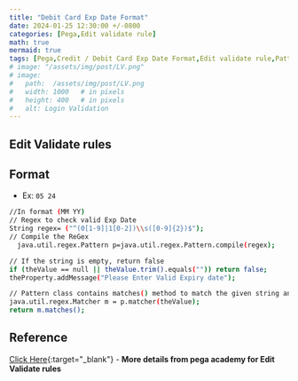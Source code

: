 ```yaml
---
title: "Debit Card Exp Date Format"
date: 2024-01-25 12:30:00 +/-0800   
categories: [Pega,Edit validate rule]
math: true
mermaid: true
tags: [Pega,Credit / Debit Card Exp Date Format,Edit validate rule,Pattern Validation]
# image: "/assets/img/post/LV.png"
# image:
#   path:  /assets/img/post/LV.png
#   width: 1000   # in pixels
#   height: 400   # in pixels
#   alt: Login Validation
---
```

## Edit Validate rules
## Format
* Ex: `05 24`

```bash
//In format (MM YY)
// Regex to check valid Exp Date
String regex= ("^(0[1-9]|1[0-2])\\s([0-9]{2})$");
// Compile the ReGex
  java.util.regex.Pattern p=java.util.regex.Pattern.compile(regex);

// If the string is empty, return false
if (theValue == null || theValue.trim().equals("")) return false;
theProperty.addMessage("Please Enter Valid Expiry date");

// Pattern class contains matches() method to match the given string and regular expression
java.util.regex.Matcher m = p.matcher(theValue);
return m.matches();
```

## Reference 
[Click Here](https://docs-previous.pega.com/reference/87/about-edit-validate-rules?){:target="_blank"} - **More details from pega academy for Edit Validate rules** 